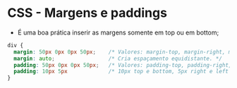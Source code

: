 # CSS - Margens e paddings

- É uma boa prática inserir as margens somente em top ou em bottom;

~~~css
div {
  margin: 50px 0px 0px 50px;    /* Valores: margin-top, margin-right, margin-bottom, margin-left */
  margin: auto;                 /* Cria espaçamento equidistante. */
  padding: 50px 0px 0px 50px;   /* Valores: padding-top, padding-right, padding-bottom, padding-left*/
  padding: 10px 5px             /* 10px top e bottom, 5px right e left */
}
~~~
